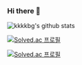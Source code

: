 ### Hi there 👋

![kkkkbg's github stats](https://github-readme-stats.vercel.app/api?username=kkkkbg&show_icons=true)

[![Solved.ac
프로필](http://mazassumnida.wtf/api/mini/generate_badge?boj=ezplz)](https://solved.ac/ezplz)


[![Solved.ac
프로필](http://mazassumnida.wtf/api/v2/generate_badge?boj={ezplz})](https://solved.ac/{ezplz})
<!--
**kkkkbg/kkkkbg** is a ✨ _special_ ✨ repository because its `README.md` (this file) appears on your GitHub profile.

Here are some ideas to get you started:

- 🔭 I’m currently working on ...
- 🌱 I’m currently learning ...
- 👯 I’m looking to collaborate on ...
- 🤔 I’m looking for help with ...
- 💬 Ask me about ...
- 📫 How to reach me: ...
- 😄 Pronouns: ...
- ⚡ Fun fact: ...
-->
